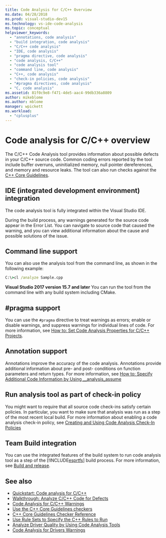 ```yaml
---
title: Code Analysis for C/C++ Overview
ms.date: 04/28/2018
ms.prod: visual-studio-dev15
ms.technology: vs-ide-code-analysis
ms.topic: conceptual
helpviewer_keywords:
  - "annotations, code analysis"
  - "build integration, code analysis"
  - "C/C++ code analysis"
  - "IDE, code analysis"
  - "pragma directive, code analysis"
  - "code analysis, C/C++"
  - "code analysis tool"
  - "command line, code analysis"
  - "C++, code analysis"
  - "check-in policies, code analysis"
  - "#pragma directives, code analysis"
  - "C, code analysis"
ms.assetid: 81f0c9e8-f471-4de5-aac4-99db336a8809
author: mikeblome
ms.author: mblome
manager: wpickett
ms.workload:
  - "cplusplus"
---
```

# Code analysis for C/C++ overview

The C/C++ Code Analysis tool provides information about possible defects in your C/C++ source code. Common coding errors reported by the tool include buffer overruns, uninitialized memory, null pointer dereferences, and memory and resource leaks. The tool can also run checks against the [C++ Core Guidelines](http://github.com/isocpp/CppCoreGuidelines/blob/master/CppCoreGuidelines.md).

## IDE (integrated development environment) integration

The code analysis tool is fully integrated within the Visual Studio IDE.

During the build process, any warnings generated for the source code appear in the Error List. You can navigate to source code that caused the warning, and you can view additional information about the cause and possible solutions of the issue.

## Command line support

You can also use the analysis tool from the command line, as shown in the following example:

```cmd
C:\>cl /analyze Sample.cpp
```

**Visual Studio 2017 version 15.7 and later** You can run the tool from the command line with any build system including CMake.

## #pragma support

You can use the `#pragma` directive to treat warnings as errors; enable or disable warnings, and suppress warnings for individual lines of code. For more information, see [How to: Set Code Analysis Properties for C/C++ Projects](how-to-set-code-analysis-properties-for-c-cpp-projects.md).

## Annotation support

Annotations improve the accuracy of the code analysis. Annotations provide additional information about pre- and post- conditions on function parameters and return types. For more information, see [How to: Specify Additional Code Information by Using __analysis_assume](../code-quality/how-to-specify-additional-code-information-by-using-analysis-assume.md)

## Run analysis tool as part of check-in policy

You might want to require that all source code check-ins satisfy certain policies. In particular, you want to make sure that analysis was run as a step of the most recent local build. For more information about enabling a code analysis check-in policy, see [Creating and Using Code Analysis Check-In Policies](../code-quality/creating-and-using-code-analysis-check-in-policies.md)

## Team Build integration

You can use the integrated features of the build system to run code analysis tool as a step of the [!INCLUDE[esprtfs](../code-quality/includes/esprtfs_md.md)] build process. For more information, see [Build and release](/vsts/build-release/index).

## See also

- [Quickstart: Code analysis for C/C++](quick-start-code-analysis-for-c-cpp.md)
- [Walkthrough: Analyze C/C++ Code for Defects](walkthrough-analyzing-c-cpp-code-for-defects.md)
- [Code Analysis for C/C++ Warnings](code-analysis-for-c-cpp-warnings.md)
- [Use the C++ Core Guidelines checkers](using-the-cpp-core-guidelines-checkers.md)
- [C++ Core Guidelines Checker Reference](code-analysis-for-cpp-corecheck.md)
- [Use Rule Sets to Specify the C++ Rules to Run](using-rule-sets-to-specify-the-cpp-rules-to-run.md)
- [Analyze Driver Quality by Using Code Analysis Tools](/windows-hardware/drivers/develop/analyzing-driver-quality-by-using-code-analysis-tools)
- [Code Analysis for Drivers Warnings](/windows-hardware/drivers/devtest/prefast-for-drivers-warnings)

